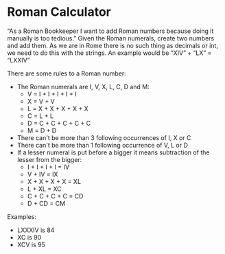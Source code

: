 # Roman Calculator

“As a Roman Bookkeeper I want to add Roman numbers because doing it manually is too tedious.” Given the Roman numerals, create two numbers and add them. As we are in Rome there is no such thing as decimals or int, we need to do this with the strings. An example would be “XIV” + “LX” = “LXXIV”

There are some rules to a Roman number:

- The Roman numerals are I, V, X, L, C, D and M:
  - V = I + I + I + I + I
  - X = V + V
  - L = X + X + X + X + X
  - C = L + L
  - D = C + C + C + C + C
  - M = D + D
- There can't be more than 3 following occurrences of I, X or C
- There can't be more than 1 following occurrence of V, L or D
- If a lesser numeral is put before a bigger it means subtraction of the lesser from the bigger:
  - I + I + I + I = IV
  - V + IV = IX
  - X + X + X + X = XL
  - L + XL = XC
  - C + C + C + C = CD
  - D + CD = CM

Examples:

- LXXXIV is 84
- XC is 90
- XCV is 95
